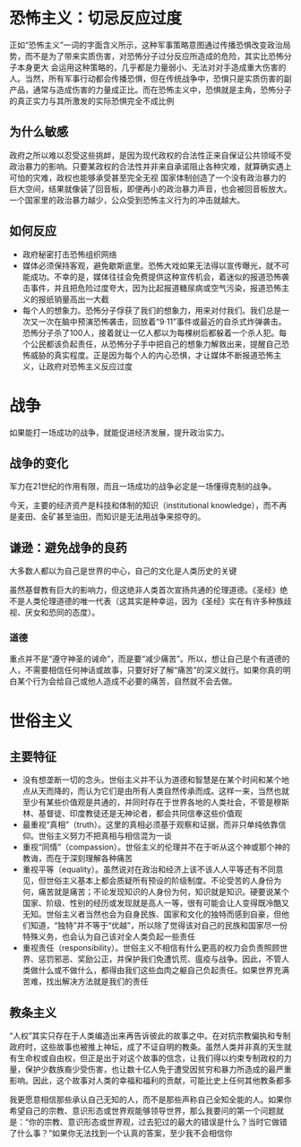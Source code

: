 # 恐怖主义：切忌反应过度
正如“恐怖主义”一词的字面含义所示，这种军事策略意图通过传播恐惧改变政治局势，而不是为了带来实质伤害，对恐怖分子过分反应所造成的危险，其实比恐怖分子本身更大
会运用这种策略的，几乎都是力量弱小、无法对对手造成重大伤害的人。当然，所有军事行动都会传播恐惧，但在传统战争中，恐惧只是实质伤害的副产品，通常与造成伤害的力量成正比。而在恐怖主义中，恐惧就是主角，恐怖分子的真正实力与其所激发的实际恐惧完全不成比例
## 为什么敏感
政府之所以难以忍受这些挑衅，是因为现代政权的合法性正来自保证公共领域不受政治暴力的影响。只要某政权的合法性并非来自承诺阻止各种灾难，就算确实遇上可怕的灾难，政权也能够承受甚至完全无视
国家体制创造了一个没有政治暴力的巨大空间，结果就像装了回音板，即便再小的政治暴力声音，也会被回音板放大。一个国家里的政治暴力越少，公众受到恐怖主义行为的冲击就越大。
## 如何反应
* 政府秘密打击恐怖组织网络
* 媒体必须保持客观，避免歇斯底里。恐怖大戏如果无法得以宣传曝光，就不可能成功。不幸的是，媒体往往会免费提供这种宣传机会，着迷似的报道恐怖袭击事件，并且把危险过度夸大，因为比起报道糖尿病或空气污染，报道恐怖主义的报纸销量高出一大截
* 每个人的想象力。恐怖分子俘获了我们的想象力，用来对付我们。我们总是一次又一次在脑中预演恐怖袭击，回放着“9·11”事件或最近的自杀式炸弹袭击。恐怖分子杀了100人，接着就让一亿人都以为每棵树后都躲着一个杀人犯。每个公民都该负起责任，从恐怖分子手中把自己的想象力解救出来，提醒自己恐怖威胁的真实程度。正是因为每个人的内心恐惧，才让媒体不断报道恐怖主义，让政府对恐怖主义反应过度
# 战争

如果能打一场成功的战争，就能促进经济发展，提升政治实力。

## 战争的变化

军力在21世纪的作用有限，而且一场成功的战争必定是一场懂得克制的战争。

今天，主要的经济资产是科技和体制的知识（institutional knowledge），而不再是麦田、金矿甚至油田，而知识是无法用战争来掠夺的。

## 谦逊：避免战争的良药

大多数人都以为自己是世界的中心，自己的文化是人类历史的关键

虽然基督教有巨大的影响力，但这绝非人类首次宣扬共通的伦理道德。《圣经》绝不是人类伦理道德的唯一代表（这其实是种幸运，因为《圣经》实在有许多种族歧视、厌女和恐同的态度）。

### 道德

重点并不是“遵守神圣的诫命”，而是要“减少痛苦”。所以，想让自己是个有道德的人，不需要相信任何神话或故事，只要好好了解“痛苦”的深义就行。如果你真的明白某个行为会给自己或他人造成不必要的痛苦，自然就不会去做。

# 世俗主义

## 主要特征

* 没有想垄断一切的念头。世俗主义并不认为道德和智慧是在某个时间和某个地点从天而降的，而认为它们是由所有人类自然传承而成。这样一来，当然也就至少有某些价值观是共通的，并同时存在于世界各地的人类社会，不管是穆斯林、基督徒、印度教徒还是无神论者，都会共同信奉这些价值观
* 最重视“真相”（truth）。这里的真相必须基于观察和证据，而非只单纯依靠信仰。世俗主义努力不把真相与相信混为一谈
* 重视“同情”（compassion）。世俗主义的伦理并不在于听从这个神或那个神的教诲，而在于深刻理解各种痛苦
* 重视平等（equality）。虽然说对在政治和经济上该不该人人平等还有不同意见，但世俗主义基本上都会质疑所有预设的阶级制度。不论受苦的人身份为何，痛苦就是痛苦；不论发现知识的人身份为何，知识就是知识。硬要说某个国家、阶级、性别的经历或发现就是高人一等，很有可能会让人变得既冷酷又无知。世俗主义者当然也会为自身民族、国家和文化的独特而感到自豪，但他们知道，“独特”并不等于“优越”，所以除了觉得该对自己的民族和国家尽一份特殊义务，也会认为自己该对全人类负起一些责任
* 重视责任（responsibility）。世俗主义不相信有什么更高的权力会负责照顾世界、惩罚邪恶、奖励公正，并保护我们免遭饥荒、瘟疫与战争。因此，不管人类做什么或不做什么，都得由我们这些血肉之躯自己负起责任。如果世界充满苦难，找出解决方法就是我们的责任

## 教条主义

“人权”其实只存在于人类编造出来再告诉彼此的故事之中。在对抗宗教偏执和专制政府时，这些故事也被推上神坛，成了不证自明的教条。虽然人类并非真的天生就有生命权或自由权，但正是出于对这个故事的信念，让我们得以约束专制政权的力量，保护少数族裔少受伤害，也让数十亿人免于遭受因贫穷和暴力所造成的最严重影响。因此，这个故事对人类的幸福和福利的贡献，可能比史上任何其他教条都多

我更愿意相信那些承认自己无知的人，而不是那些声称自己全知全能的人。如果你希望自己的宗教、意识形态或世界观能够领导世界，那么我要问的第一个问题就是：“你的宗教、意识形态或世界观，过去犯过的最大的错误是什么？当时它做错了什么事？”如果你无法找到一个认真的答案，至少我不会相信你

